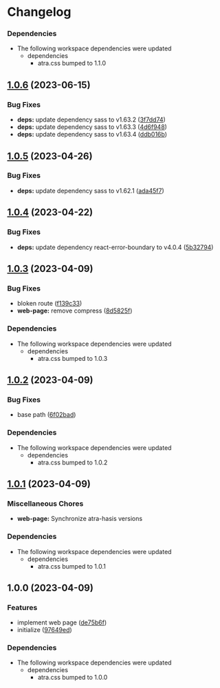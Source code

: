 # Changelog

### Dependencies

* The following workspace dependencies were updated
  * dependencies
    * atra.css bumped to 1.1.0

## [1.0.6](https://github.com/re-taro/atra.css/compare/web-page-v1.0.5...web-page-v1.0.6) (2023-06-15)


### Bug Fixes

* **deps:** update dependency sass to v1.63.2 ([3f7dd74](https://github.com/re-taro/atra.css/commit/3f7dd74b33b7ed07eadc3d50e8532bf343207a6e))
* **deps:** update dependency sass to v1.63.3 ([4d6f948](https://github.com/re-taro/atra.css/commit/4d6f948f2e2821fd9abff5ef5424a9fdaa51c995))
* **deps:** update dependency sass to v1.63.4 ([ddb016b](https://github.com/re-taro/atra.css/commit/ddb016b772365bb1ba009b1ec0655bd0ed584c6e))

## [1.0.5](https://github.com/re-taro/atra.css/compare/web-page-v1.0.4...web-page-v1.0.5) (2023-04-26)


### Bug Fixes

* **deps:** update dependency sass to v1.62.1 ([ada45f7](https://github.com/re-taro/atra.css/commit/ada45f708aec73395f2b6457d31c973d7ef25205))

## [1.0.4](https://github.com/re-taro/atra.css/compare/web-page-v1.0.3...web-page-v1.0.4) (2023-04-22)


### Bug Fixes

* **deps:** update dependency react-error-boundary to v4.0.4 ([5b32794](https://github.com/re-taro/atra.css/commit/5b3279400e475af4314c0946d1fde47d0f68dcf8))

## [1.0.3](https://github.com/re-taro/atra.css/compare/web-page-v1.0.2...web-page-v1.0.3) (2023-04-09)

### Bug Fixes

- bloken route ([f139c33](https://github.com/re-taro/atra.css/commit/f139c3309911ec4b8bd7cdd9a4834c50c0ba57ee))
- **web-page:** remove compress ([8d5825f](https://github.com/re-taro/atra.css/commit/8d5825fdf07f26cca884a49ad29f27ce19dbb95d))

### Dependencies

- The following workspace dependencies were updated
  - dependencies
    - atra.css bumped to 1.0.3

## [1.0.2](https://github.com/re-taro/atra.css/compare/web-page-v1.0.1...web-page-v1.0.2) (2023-04-09)

### Bug Fixes

- base path ([6f02bad](https://github.com/re-taro/atra.css/commit/6f02bad76bb9aa0b6444a28894c793bf07a63ac3))

### Dependencies

- The following workspace dependencies were updated
  - dependencies
    - atra.css bumped to 1.0.2

## [1.0.1](https://github.com/re-taro/atra.css/compare/web-page-v1.0.0...web-page-v1.0.1) (2023-04-09)

### Miscellaneous Chores

- **web-page:** Synchronize atra-hasis versions

### Dependencies

- The following workspace dependencies were updated
  - dependencies
    - atra.css bumped to 1.0.1

## 1.0.0 (2023-04-09)

### Features

- implement web page ([de75b6f](https://github.com/re-taro/atra.css/commit/de75b6ffacd5ee9af8bab8686470269b824050fe))
- initialize ([97649ed](https://github.com/re-taro/atra.css/commit/97649ed5ecd59963364f7b0d42c0ccbeb2888e5d))

### Dependencies

- The following workspace dependencies were updated
  - dependencies
    - atra.css bumped to 1.0.0
